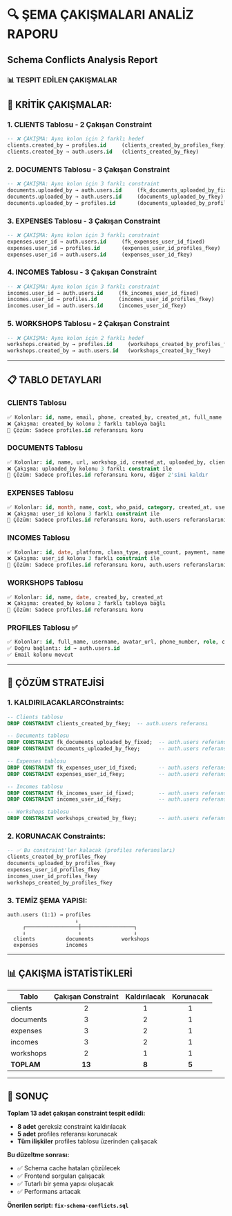 # 🔍 **ŞEMA ÇAKIŞMALARI ANALİZ RAPORU**
## Schema Conflicts Analysis Report

### 📊 **TESPIT EDİLEN ÇAKIŞMALAR**

## 🚨 **KRİTİK ÇAKIŞMALAR:**

### 1. **CLIENTS Tablosu** - 2 Çakışan Constraint
```sql
-- ❌ ÇAKIŞMA: Aynı kolon için 2 farklı hedef
clients.created_by → profiles.id     (clients_created_by_profiles_fkey)
clients.created_by → auth.users.id   (clients_created_by_fkey)
```

### 2. **DOCUMENTS Tablosu** - 3 Çakışan Constraint  
```sql
-- ❌ ÇAKIŞMA: Aynı kolon için 3 farklı constraint
documents.uploaded_by → auth.users.id     (fk_documents_uploaded_by_fixed)
documents.uploaded_by → auth.users.id     (documents_uploaded_by_fkey)
documents.uploaded_by → profiles.id       (documents_uploaded_by_profiles_fkey)
```

### 3. **EXPENSES Tablosu** - 3 Çakışan Constraint
```sql
-- ❌ ÇAKIŞMA: Aynı kolon için 3 farklı constraint
expenses.user_id → auth.users.id     (fk_expenses_user_id_fixed)
expenses.user_id → profiles.id       (expenses_user_id_profiles_fkey)
expenses.user_id → auth.users.id     (expenses_user_id_fkey)
```

### 4. **INCOMES Tablosu** - 3 Çakışan Constraint
```sql
-- ❌ ÇAKIŞMA: Aynı kolon için 3 farklı constraint
incomes.user_id → auth.users.id     (fk_incomes_user_id_fixed)
incomes.user_id → profiles.id       (incomes_user_id_profiles_fkey)
incomes.user_id → auth.users.id     (incomes_user_id_fkey)
```

### 5. **WORKSHOPS Tablosu** - 2 Çakışan Constraint
```sql
-- ❌ ÇAKIŞMA: Aynı kolon için 2 farklı hedef
workshops.created_by → profiles.id     (workshops_created_by_profiles_fkey)
workshops.created_by → auth.users.id   (workshops_created_by_fkey)
```

---

## 📋 **TABLO DETAYLARI**

### **CLIENTS Tablosu**
```sql
✅ Kolonlar: id, name, email, phone, created_by, created_at, full_name
❌ Çakışma: created_by kolonu 2 farklı tabloya bağlı
🔧 Çözüm: Sadece profiles.id referansını koru
```

### **DOCUMENTS Tablosu**
```sql
✅ Kolonlar: id, name, url, workshop_id, created_at, uploaded_by, client_id, income_id, expense_id
❌ Çakışma: uploaded_by kolonu 3 farklı constraint ile
🔧 Çözüm: Sadece profiles.id referansını koru, diğer 2'sini kaldır
```

### **EXPENSES Tablosu**
```sql
✅ Kolonlar: id, month, name, cost, who_paid, category, created_at, user_id, client_id
❌ Çakışma: user_id kolonu 3 farklı constraint ile
🔧 Çözüm: Sadece profiles.id referansını koru, auth.users referanslarını kaldır
```

### **INCOMES Tablosu**
```sql
✅ Kolonlar: id, date, platform, class_type, guest_count, payment, name, type, shipping_cost, cost_per_guest, total_cost, profit, created_at, user_id, client_id
❌ Çakışma: user_id kolonu 3 farklı constraint ile
🔧 Çözüm: Sadece profiles.id referansını koru, auth.users referanslarını kaldır
```

### **WORKSHOPS Tablosu**
```sql
✅ Kolonlar: id, name, date, created_by, created_at
❌ Çakışma: created_by kolonu 2 farklı tabloya bağlı
🔧 Çözüm: Sadece profiles.id referansını koru
```

### **PROFILES Tablosu** ✅
```sql
✅ Kolonlar: id, full_name, username, avatar_url, phone_number, role, created_at, email
✅ Doğru bağlantı: id → auth.users.id
✅ Email kolonu mevcut
```

---

## 🎯 **ÇÖZÜM STRATEJİSİ**

### **1. KALDIRILACAKLARCOnstraints:**
```sql
-- Clients tablosu
DROP CONSTRAINT clients_created_by_fkey;  -- auth.users referansı

-- Documents tablosu  
DROP CONSTRAINT fk_documents_uploaded_by_fixed;  -- auth.users referansı
DROP CONSTRAINT documents_uploaded_by_fkey;      -- auth.users referansı

-- Expenses tablosu
DROP CONSTRAINT fk_expenses_user_id_fixed;       -- auth.users referansı
DROP CONSTRAINT expenses_user_id_fkey;           -- auth.users referansı

-- Incomes tablosu
DROP CONSTRAINT fk_incomes_user_id_fixed;        -- auth.users referansı
DROP CONSTRAINT incomes_user_id_fkey;            -- auth.users referansı

-- Workshops tablosu
DROP CONSTRAINT workshops_created_by_fkey;       -- auth.users referansı
```

### **2. KORUNACAK Constraints:**
```sql
-- ✅ Bu constraint'ler kalacak (profiles referansları)
clients_created_by_profiles_fkey
documents_uploaded_by_profiles_fkey
expenses_user_id_profiles_fkey
incomes_user_id_profiles_fkey
workshops_created_by_profiles_fkey
```

### **3. TEMİZ ŞEMA YAPISI:**
```
auth.users (1:1) → profiles 
                      ↓
     ┌─────────────────┼─────────────────┐
     ↓                 ↓                 ↓
  clients          documents         workshops
  expenses         incomes
```

---

## 📊 **ÇAKIŞMA İSTATİSTİKLERİ**

| Tablo | Çakışan Constraint | Kaldırılacak | Korunacak |
|-------|:------------------:|:------------:|:---------:|
| clients | 2 | 1 | 1 |
| documents | 3 | 2 | 1 |
| expenses | 3 | 2 | 1 |
| incomes | 3 | 2 | 1 |
| workshops | 2 | 1 | 1 |
| **TOPLAM** | **13** | **8** | **5** |

---

## 🚀 **SONUÇ**

**Toplam 13 adet çakışan constraint tespit edildi:**
- **8 adet** gereksiz constraint kaldırılacak
- **5 adet** profiles referansı korunacak
- **Tüm ilişkiler** profiles tablosu üzerinden çalışacak

**Bu düzeltme sonrası:**
- ✅ Schema cache hataları çözülecek
- ✅ Frontend sorguları çalışacak
- ✅ Tutarlı bir şema yapısı oluşacak
- ✅ Performans artacak

**Önerilen script: `fix-schema-conflicts.sql`** 